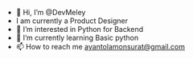 - 👋 Hi, I’m @DevMeley
- I am currently a Product Designer
- 👀 I’m interested in Python for Backend 
- 🌱 I’m currently learning Basic python
- 📫 How to reach me ayantolamonsurat@gmail.com

<!---
DevMeley/DevMeley is a ✨ special ✨ repository because its `README.md` (this file) appears on your GitHub profile.
You can click the Preview link to take a look at your changes.
--->
